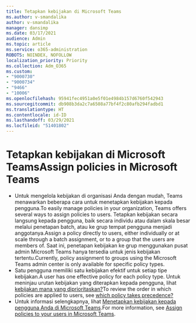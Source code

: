 ```yaml
---
title: Tetapkan kebijakan di Microsoft Teams
ms.author: v-smandalika
author: v-smandalika
manager: dansimp
ms.date: 03/17/2021
audience: Admin
ms.topic: article
ms.service: o365-administration
ROBOTS: NOINDEX, NOFOLLOW
localization_priority: Priority
ms.collection: Adm_O365
ms.custom:
- "9000730"
- "9000734"
- "9466"
- "10006"
ms.openlocfilehash: 95941fec4951a0e5f01e4984b157d6760f542943
ms.sourcegitcommit: db908b3da2c7a6508a77bf4f2c80afb294fadbd1
ms.translationtype: HT
ms.contentlocale: id-ID
ms.lasthandoff: 03/29/2021
ms.locfileid: "51401802"
---
```

# <a name="assign-policies-in-microsoft-teams"></a><span data-ttu-id="c5e3d-102">Tetapkan kebijakan di Microsoft Teams</span><span class="sxs-lookup"><span data-stu-id="c5e3d-102">Assign policies in Microsoft Teams</span></span>

- <span data-ttu-id="c5e3d-103">Untuk mengelola kebijakan di organisasi Anda dengan mudah, Teams menawarkan beberapa cara untuk menetapkan kebijakan kepada pengguna.</span><span class="sxs-lookup"><span data-stu-id="c5e3d-103">To easily manage policies in your organization, Teams offers several ways to assign policies to users.</span></span> <span data-ttu-id="c5e3d-104">Tetapkan kebijakan secara langsung kepada pengguna, baik secara individu atau dalam skala besar melalui penetapan batch, atau ke grup tempat pengguna menjadi anggotanya.</span><span class="sxs-lookup"><span data-stu-id="c5e3d-104">Assign a policy directly to users, either individually or at scale through a batch assignment, or to a group that the users are members of.</span></span>  <span data-ttu-id="c5e3d-105">Saat ini, penetapan kebijakan ke grup menggunakan pusat admin Microsoft Teams hanya tersedia untuk jenis kebijakan tertentu.</span><span class="sxs-lookup"><span data-stu-id="c5e3d-105">Currently, policy assignment to groups using the Microsoft Teams admin center is only available for specific policy types.</span></span> 
- <span data-ttu-id="c5e3d-106">Satu pengguna memiliki satu kebijakan efektif untuk setiap tipe kebijakan.</span><span class="sxs-lookup"><span data-stu-id="c5e3d-106">A user has one effective policy for each policy type.</span></span> <span data-ttu-id="c5e3d-107">Untuk meninjau urutan kebijakan yang diterapkan kepada pengguna, lihat [kebijakan mana yang diprioritaskan?](https://docs.microsoft.com/microsoftteams/assign-policies#which-policy-takes-precedence)</span><span class="sxs-lookup"><span data-stu-id="c5e3d-107">To review the order in which policies are applied to users, see [which policy takes precedence?](https://docs.microsoft.com/microsoftteams/assign-policies#which-policy-takes-precedence)</span></span>
- <span data-ttu-id="c5e3d-108">Untuk informasi selengkapnya, lihat [Menetapkan kebijakan kepada pengguna Anda di Microsoft Teams](https://docs.microsoft.com/microsoftteams/assign-policies).</span><span class="sxs-lookup"><span data-stu-id="c5e3d-108">For more information, see [Assign policies to your users in Microsoft Teams](https://docs.microsoft.com/microsoftteams/assign-policies).</span></span>
